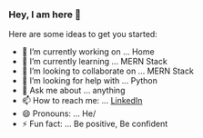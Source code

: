 ### Hey, I am here 👋


Here are some ideas to get you started:

- 🔭 I’m currently working on ... Home
- 🌱 I’m currently learning ... MERN Stack
- 👯 I’m looking to collaborate on ... MERN Stack
- 🤔 I’m looking for help with ...  Python
- 💬 Ask me about ... anything
- 📫 How to reach me: ... [LinkedIn](https://www.linkedin.com/in/imtiazmahmod)
- 😄 Pronouns: ...  He/
- ⚡ Fun fact: ... Be positive, Be confident

